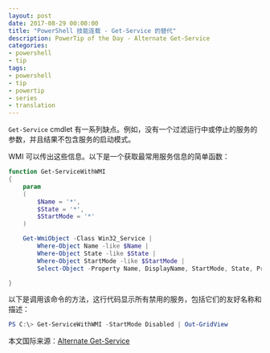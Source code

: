 ```yaml
---
layout: post
date: 2017-08-29 00:00:00
title: "PowerShell 技能连载 - Get-Service 的替代"
description: PowerTip of the Day - Alternate Get-Service
categories:
- powershell
- tip
tags:
- powershell
- tip
- powertip
- series
- translation
---
```

`Get-Service` cmdlet 有一系列缺点。例如，没有一个过滤运行中或停止的服务的参数，并且结果不包含服务的启动模式。

WMI 可以传出这些信息。以下是一个获取最常用服务信息的简单函数：

```powershell
function Get-ServiceWithWMI
{
    param
    (
        $Name = '*',
        $State = '*',
        $StartMode = '*'
    )

    Get-WmiObject -Class Win32_Service |
        Where-Object Name -like $Name |
        Where-Object State -like $State |
        Where-Object StartMode -like $StartMode |
        Select-Object -Property Name, DisplayName, StartMode, State, ProcessId, Description

}
```

以下是调用该命令的方法，这行代码显示所有禁用的服务，包括它们的友好名称和描述：

```powershell
PS C:\> Get-ServiceWithWMI -StartMode Disabled | Out-GridView
```

<!--more-->
本文国际来源：[Alternate Get-Service](http://community.idera.com/powershell/powertips/b/tips/posts/alternate-get-service)
